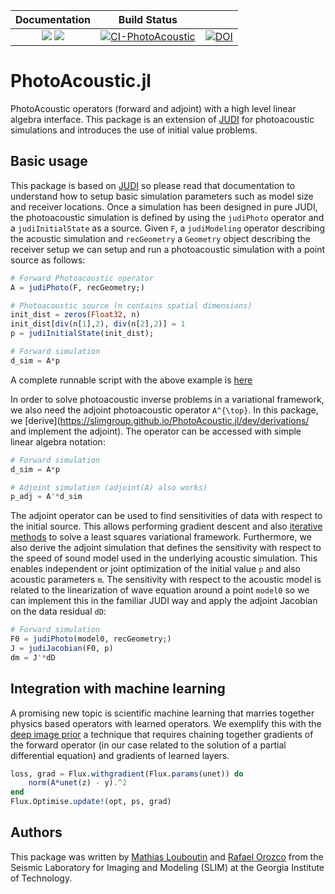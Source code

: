 
| **Documentation**     | **Build Status**    |       | 
|:---------------------:|:-------------------:|:-------------------:|
| [![][docs-stable-img]][docs-stable-status] [![][docs-dev-img]][docs-dev-status] | [![CI-PhotoAcoustic](https://github.com/slimgroup/PhotoAcoustic.jl/actions/workflows/CI.yml/badge.svg)](https://github.com/slimgroup/PhotoAcoustic.jl/actions/workflows/CI.yml) |  [![DOI](https://zenodo.org/badge/509555475.svg)](https://zenodo.org/badge/latestdoi/509555475) |

# PhotoAcoustic.jl

PhotoAcoustic operators (forward and adjoint) with a high level linear algebra interface. This package is an extension of [JUDI] for photoacoustic simulations and introduces the use of initial value problems.

## Basic usage
This package is based on [JUDI] so please read that documentation to understand how to setup basic simulation parameters such as model size and receiver locations. Once a simulation has been designed in pure JUDI, the photoacoustic simulation is defined by using the ``judiPhoto`` operator and a ``judiInitialState`` as a source. Given ``F``, a ``judiModeling`` operator describing the acoustic simulation and ``recGeometry`` a ``Geometry`` object describing the receiver setup we can setup and run a photoacoustic simulation with a point source as follows:

```Julia
# Forward Photoacoustic operator
A = judiPhoto(F, recGeometry;)

# Photoacoustic source (n contains spatial dimensions)
init_dist = zeros(Float32, n)
init_dist[div(n[1],2), div(n[2],2)] = 1
p = judiInitialState(init_dist);

# Forward simulation
d_sim = A*p
```

A complete runnable script with the above example is [here](https://github.com/slimgroup/PhotoAcoustic.jl/blob/main/examples/basic_photo_operator_2d.jl)

In order to solve photoacoustic inverse problems in a variational framework, we also need the adjoint photoacoustic operator ``A^{\top}``. In this package, we [derive](https://slimgroup.github.io/PhotoAcoustic.jl/dev/derivations/ and implement the adjoint). The operator can be accessed with simple linear algebra notation: 
```Julia
# Forward simulation
d_sim = A*p

# Adjoint simulation (adjoint(A) also works)
p_adj = A'*d_sim 
```

The adjoint operator can be used to find sensitivities of data with respect to the initial source. This allows performing gradient descent and also [iterative methods](https://github.com/slimgroup/PhotoAcoustic.jl/blob/main/examples/notebooks/Least_Squares_Iterative_Solvers_2D.ipynb) to solve a least squares variational framework. Furthermore, we also derive the adjoint simulation that defines the sensitivity with respect to the speed of sound model used in the underlying acoustic simulation. This enables independent or joint optimization of the initial value ``p`` and also acoustic parameters ``m``. The sensitivity with respect to the acoustic model is related to the linearization of wave equation around a point ``model0`` so we can implement this in the familiar JUDI way and apply the adjoint Jacobian on the data residual ``dD``:

```Julia
# Forward simulation
F0 = judiPhoto(model0, recGeometry;)
J = judiJacobian(F0, p)
dm = J'*dD
```


## Integration with machine learning
A promising new topic is scientific machine learning that marries together physics based operators with learned operators. We exemplify this with the [deep image prior](https://github.com/slimgroup/PhotoAcoustic.jl/blob/main/examples/notebooks/Flux_AD_Integration_Deep_Prior.ipynb) a technique that requires chaining together gradients of the forward operator (in our case related to the solution of a partial differential equation) and gradients of learned layers. 

```Julia
loss, grad = Flux.withgradient(Flux.params(unet)) do
    norm(A*unet(z) - y).^2
end
Flux.Optimise.update!(opt, ps, grad)
```

## Authors
This package was written by [Mathias Louboutin](https://mloubout.github.io/) and [Rafael Orozco](https://github.com/rafaelorozco) from the Seismic Laboratory for Imaging and Modeling (SLIM) at the Georgia Institute of Technology.


[docs-stable-img]:https://img.shields.io/badge/docs-stable-blue.svg?style=plastic
[docs-stable-status]:https://slimgroup.github.io/PhotoAcoustic.jl/stable

[docs-dev-img]:https://img.shields.io/badge/docs-dev-blue.svg
[docs-dev-status]:https://slimgroup.github.io/PhotoAcoustic.jl/dev


[JUDI]:https://github.com/slimgroup/JUDI.jl

